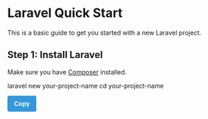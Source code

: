 # Laravel Quick Start

This is a basic guide to get you started with a new Laravel project.

## Step 1: Install Laravel

Make sure you have [Composer](https://getcomposer.org/) installed.

laravel new your-project-name
cd your-project-name

<button id="copyButton" class="copy-button" data-clipboard-text="laravel new your-project-name
cd your-project-name">Copy</button>

<style>
    .copy-button {
        display: inline-block;
        padding: 10px 15px;
        font-size: 14px;
        font-weight: bold;
        color: #fff;
        background-color: #3498db;
        border: none;
        border-radius: 4px;
        cursor: pointer;
    }

    .copy-button:hover {
        background-color: #2980b9;
    }
</style>

<script src="https://cdnjs.cloudflare.com/ajax/libs/clipboard.js/2.0.8/clipboard.min.js"></script>
<script>
    var clipboard = new ClipboardJS('#copyButton');

    clipboard.on('success', function (e) {
        alert('Command copied to clipboard!');
        e.clearSelection();
    });

    clipboard.on('error', function (e) {
        console.error('Error copying command to clipboard:', e);
    });
</script>
